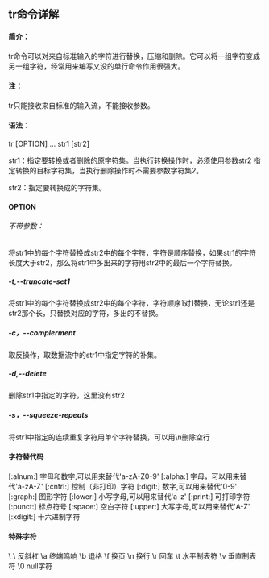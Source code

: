 ## tr命令详解

#### 	简介：

tr命令可以对来自标准输入的字符进行替换，压缩和删除。它可以将一组字符变成另一组字符，经常用来编写又没的单行命令作用很强大。

#### 	注：

tr只能接收来自标准的输入流，不能接收参数。

#### 	语法： 

tr [OPTION] ... str1  [str2]

str1：指定要转换或者删除的原字符集。当执行转换操作时，必须使用参数str2 指定转换的目标字符集，当执行删除操作时不需要参数字符集2。

str2：指定要转换成的字符集。

#### 	OPTION

###### 		不带参数：

将str1中的每个字符替换成str2中的每个字符，字符是顺序替换，如果str1的字符长度大于str2，那么将str1中多出来的字符用str2中的最后一个字符替换。

##### 		-t,--truncate-set1

将str1中的每个字符替换成str2中的每个字符，字符顺序1对1替换，无论str1还是str2那个长，只替换对应的字符，多出的不替换。

##### 		-c，--complerment

取反操作，取数据流中的str1中指定字符的补集。

##### 		-d,--delete

删除str1中指定的字符，这里没有str2

##### 		-s，--squeeze-repeats

将str1中指定的连续重复字符用单个字符替换，可以用\n删除空行

#### 	字符替代码

[:alnum:]     字母和数字,可以用来替代'a-zA-Z0-9' 
[:alpha:]      字母，可以用来替代'a-zA-Z' 
[:cntrl:]       控制（非打印）字符 
[:digit:]       数字,可以用来替代'0-9' 
[:graph:]     图形字符 
[:lower:]     小写字母,可以用来替代'a-z' 
[:print:]      可打印字符 
[:punct:]    标点符号 
[:space:]    空白字符 
[:upper:]    大写字母,可以用来替代'A-Z' 
[:xdigit:]    十六进制字符

#### 	特殊字符

  \ \        反斜杠
  \a        终端鸣响
  \b        退格
  \f        换页
  \n        换行
  \r        回车
  \t        水平制表符
  \v        垂直制表符
  \0        null字符

​	